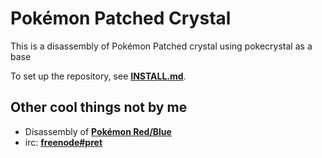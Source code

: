 # Pokémon Patched Crystal

This is a disassembly of Pokémon Patched crystal using pokecrystal as a base

To set up the repository, see [**INSTALL.md**](INSTALL.md).

## Other cool things not by me

* Disassembly of [**Pokémon Red/Blue**][pokered]
* irc: [**freenode#pret**][irc]

[pokered]: https://github.com/iimarckus/pokered
[irc]: https://kiwiirc.com/client/irc.freenode.net/?#pret
